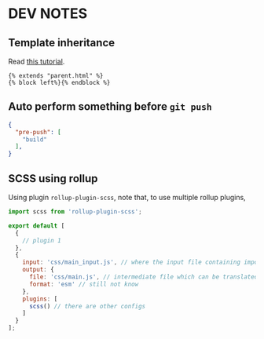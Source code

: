 # DEV NOTES

## Template inheritance

Read [this tutorial](https://mozilla.github.io/nunjucks/templating.html#template-inheritance).

``` njk
{% extends "parent.html" %}
{% block left%}{% endblock %}
```

## Auto perform something before `git push`

``` json
{
  "pre-push": [
    "build"
  ],
}
```

## SCSS using rollup

Using plugin `rollup-plugin-scss`, note that, to use multiple rollup plugins,

``` js
import scss from 'rollup-plugin-scss';

export default [
  {
    // plugin 1
  },
  {
    input: 'css/main_input.js', // where the input file containing import of main.scss
    output: {
      file: 'css/main.js', // intermediate file which can be translated to css/main.css
      format: 'esm' // still not know
    },
    plugins: [
      scss() // there are other configs
    ]
  }
];
```